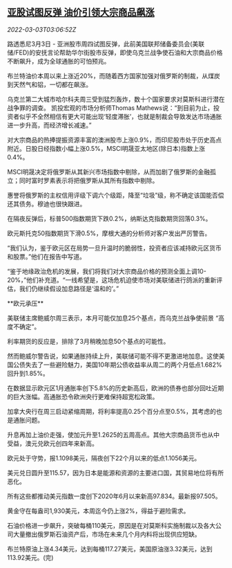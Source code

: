 <!--1646278262000-->
[亚股试图反弹 油价引领大宗商品飙涨](https://cn.reuters.com/article/asia-financial-markets-0303-thur-idCNKBS2L008M)
------

<div><i>2022-03-03T03:06:52Z</i></div><p>路透悉尼3月3日 - 亚洲股市周四试图反弹，此前美国联邦储备委员会(美联储/FED)的安抚言论帮助华尔街股市反弹，即使乌克兰战争使石油和大宗商品价格不断飙升，成为全球通胀的可怕预兆。</p><p>布兰特油价本周以来上涨近20%，而随着西方国家加强对俄罗斯的制裁，从煤炭到天然气和铝，一切都在飙涨。</p><p>乌克兰第二大城市哈尔科夫周三受到猛烈轰炸，数十个国家要求对莫斯科进行潜在战争罪的调查。 凯投宏观的市场分析师Thomas Mathews说：“到目前为止，投资者似乎不全然相信有更大可能出现‘轻度滞胀’，也就是制裁会导致发达市场通胀进一步升高，而经济增长减速。”</p><p>对大宗商品的热捧提振资源丰富的澳洲股市上涨0.9%，而印尼股市处于历史高点附近。日股日经指数小幅上涨0.5%，MSCI明晟亚太地区(除日本)指数上涨0.4%。</p><p>MSCI明晟决定将俄罗斯从其新兴市场指数中剔除，从而加剧了俄罗斯的金融孤立；同时富时罗素表示将把俄罗斯从其所有指数中剔除。</p><p>惠誉将俄罗斯的主权信用评级下调六个级距，降至“垃圾”级，称不确定该国能否偿还其债务。穆迪也很快跟进。</p><p>在隔夜反弹后，标普500指数期货下跌0.2%，纳斯达克指数期货回落0.3%。</p><p>欧元斯托克50指数期货下滑0.5%，摩根大通的分析师对客户发出严厉警告。</p><p>“我们认为，鉴于欧元区在局势一旦升温时的脆弱性，投资者应该减持欧元区货币和股票。”他们在报告中写道。</p><p>“鉴于地缘政治危机的发展，我们将我们对大宗商品价格的预测全面上调10-20%，”他们补充道。“一线希望是，这场危机迫使市场对美联储进行鸽派的重新评估，我们仍继续假设加息路径是‘温和的’。”</p><p>**欧元承压**</p><p>美联储主席鲍威尔周三表示，本月可能仅加息25个基点，而乌克兰战争使前景 “高度不确定”。</p><p>利率期货的反应是，排除了3月稍晚加息50个基点的可能性。</p><p>然而鲍威尔警告说，如果通胀持续上升，美联储可能不得不更激进地加息。这使美国公债失去了一些避险魅力，美国10年期公债收益率从周二的两个月低点1.682%回升到1.85%。</p><p>在数据显示欧元区1月通胀率创下5.8%的历史新高后，欧洲的债券也部分回吐近期的巨大涨幅。高通胀恐令欧洲央行更难保持超宽松政策。</p><p>加拿大央行在周三启动紧缩周期，将利率提高0.25个百分点至0.5%，其考虑的也是通胀问题。</p><p>升息再加上油价走强，使加元升至1.2625的五周高点。其他大宗商品货币也从中受益，澳元兑欧元创四年来新高。</p><p>欧元处于守势，报1.1098美元，隔夜创下22个月以来的低点1.1056美元。</p><p>美元兑日圆升至115.57，因为日本是能源和资源的主要进口国，其贸易地位将有所恶化。</p><p>所有这些都推动美元指数一度创下2020年6月以来新高97.834。最新报97.505。</p><p>黄金守在每盎司1,930美元，本周迄今仍上涨2%，得益于避险需求。</p><p>石油价格进一步飙升，突破每桶110美元，原因是在对莫斯科实施制裁以及各大公司大量撤出俄罗斯石油资产后，市场在未来几个月内料将出现供应短缺。</p><p>布兰特原油上涨4.34美元，达到每桶117.27美元，美国原油涨3.32美元，达到113.92美元。(完)</p>
